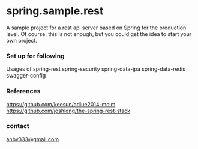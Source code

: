 # spring.sample.rest
A sample project for a rest api server based on Spring for the production level.
Of course, this is not enough, but you could get the idea to start your own project.

### Set up for following
Usages of spring-rest
spring-security
spring-data-jpa
spring-data-redis
swagger-config

### References
https://github.com/keesun/adiue2014-moim  
https://github.com/joshlong/the-spring-rest-stack


### contact
anbv333@gmail.com
